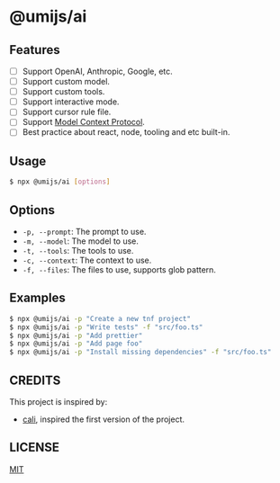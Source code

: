 # @umijs/ai

## Features

- [ ] Support OpenAI, Anthropic, Google, etc.
- [ ] Support custom model.
- [ ] Support custom tools.
- [ ] Support interactive mode.
- [ ] Support cursor rule file.
- [ ] Support [Model Context Protocol](https://modelcontextprotocol.io/).
- [ ] Best practice about react, node, tooling and etc built-in.

## Usage

```bash
$ npx @umijs/ai [options]
```

## Options

- `-p, --prompt`: The prompt to use.
- `-m, --model`: The model to use.
- `-t, --tools`: The tools to use.
- `-c, --context`: The context to use.
- `-f, --files`: The files to use, supports glob pattern.

## Examples

```bash
$ npx @umijs/ai -p "Create a new tnf project"
$ npx @umijs/ai -p "Write tests" -f "src/foo.ts"
$ npx @umijs/ai -p "Add prettier"
$ npx @umijs/ai -p "Add page foo"
$ npx @umijs/ai -p "Install missing dependencies" -f "src/foo.ts"
```

## CREDITS

This project is inspired by:

- [cali](https://github.com/callstackincubator/cali), inspired the first version of the project.

## LICENSE

[MIT](LICENSE)
